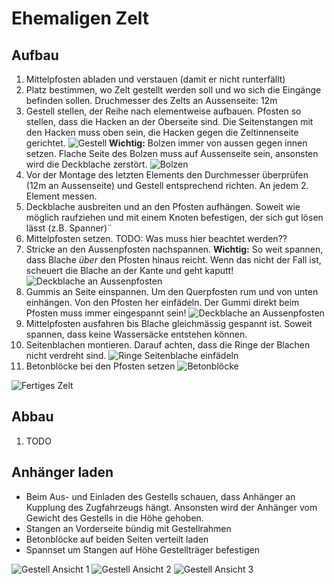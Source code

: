 # Ehemaligen Zelt

## Aufbau

  1. Mittelpfosten abladen und verstauen (damit er nicht runterfällt)
  2. Platz bestimmen, wo Zelt gestellt werden soll und wo sich die Eingänge befinden sollen. Druchmesser des Zelts an Aussenseite: 12m
  3. Gestell stellen, der Reihe nach elementweise aufbauen. Pfosten so stellen, dass die Hacken an der Oberseite sind. Die Seitenstangen mit den Hacken muss oben sein, die Hacken gegen die Zeltinnenseite gerichtet. 
![Gestell](/images/IMG_3860.JPG)
**Wichtig:** Bolzen immer von aussen gegen innen setzen. Flache Seite des Bolzen muss auf Aussenseite sein, ansonsten wird die Deckblache zerstört.
![Bolzen](/images/IMG_3862.JPG)
  4. Vor der Montage des letzten Elements den Durchmesser überprüfen (12m an Aussenseite) und Gestell entsprechend richten. An jedem 2. Element messen.
  5. Deckblache ausbreiten und an den Pfosten aufhängen. Soweit wie möglich raufziehen und mit einem Knoten befestigen, der sich gut lösen lässt (z.B. Spanner)¨
  6. Mittelpfosten setzen. TODO: Was muss hier beachtet werden??
  7. Stricke an den Aussenpfosten nachspannen. **Wichtig:** So weit spannen, dass Blache *über* den Pfosten hinaus reicht. Wenn das nicht der Fall ist, scheuert die Blache an der Kante und geht kaputt! ![Deckblache an Aussenpfosten](/images/IMG_3883.JPG)
  8. Gummis an Seite einspannen. Um den Querpfosten rum und von unten einhängen. Von den Pfosten her einfädeln. Der Gummi direkt beim Pfosten muss immer eingespannt sein! ![Deckblache an Aussenpfosten](/images/IMG_3884.JPG)
  9. Mittelpfosten ausfahren bis Blache gleichmässig gespannt ist. Soweit spannen, dass keine Wassersäcke entstehen können.
  10. Seitenblachen montieren. Darauf achten, dass die Ringe der Blachen nicht verdreht sind. ![Ringe Seitenblache einfädeln](/images/IMG_3889.JPG)
  11. Betonblöcke bei den Pfosten setzen ![Betonblöcke](/images/IMG_3866.JPG)
  
  
  ![Fertiges Zelt](/images/IMG_3891.JPG)
 
 
  
## Abbau

  1. TODO
  
## Anhänger laden

  * Beim Aus- und Einladen des Gestells schauen, dass Anhänger an Kupplung des Zugfahrzeugs hängt. Ansonsten wird der Anhänger vom Gewicht des Gestells in die Höhe gehoben.
  * Stangen an Vorderseite bündig mit Gestellrahmen
  * Betonblöcke auf beiden Seiten verteilt laden
  * Spannset um Stangen auf Höhe Gestellträger befestigen
  
  
![Gestell Ansicht 1](/images/IMG_3855.JPG)
![Gestell Ansicht 2](/images/IMG_3856.JPG)
![Gestell Ansicht 3](/images/IMG_3857.JPG)